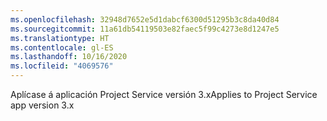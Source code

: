 ```yaml
---
ms.openlocfilehash: 32948d7652e5d1dabcf6300d51295b3c8da40d84
ms.sourcegitcommit: 11a61db54119503e82faec5f99c4273e8d1247e5
ms.translationtype: HT
ms.contentlocale: gl-ES
ms.lasthandoff: 10/16/2020
ms.locfileid: "4069576"
---
```

<span data-ttu-id="ae782-101">Aplícase á aplicación Project Service versión 3.x</span><span class="sxs-lookup"><span data-stu-id="ae782-101">Applies to Project Service app version 3.x</span></span>
